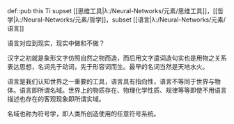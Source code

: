 def::pub this Ti supset [[思维工具|λ:/Neural-Networks/元素/思维工具]]，[[哲学|λ:/Neural-Networks/元素/哲学]]，subset [[语言|λ:/Neural-Networks/元素/语言]]

语言对应到现实，现实中做和不做？

汉字之初就是象形文字仿照自然之物而造，而后用文字遣词造句实也是用物之关系表达思想，名词先于动词，先于形容词而生。最早的名词当然是天地水火。

语言是我们认知世界之一重要的工具，语言具有指向性，语言不等同于世界与物体。语言即所谓名域。世界上的物质存在、物理化学性质、规律等等即使不用语言描述也存在的客观现象即所谓实域。

名域也称为符号学，即人类所创造使用的任意符号系统。